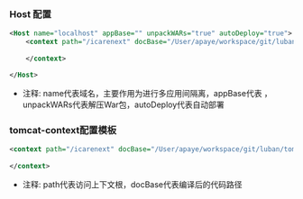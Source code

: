 ### Host 配置
```xml
<Host name="localhost" appBase="" unpackWARs="true" autoDeploy="true">
    <context path="/icarenext" docBase="/User/apaye/workspace/git/luban/tomcat/">
        
    </context>

</Host>
```
- 注释: name代表域名，主要作用为进行多应用间隔离，appBase代表 ，unpackWARs代表解压War包，autoDeploy代表自动部署


### tomcat-context配置模板
```xml
<context path="/icarenext" docBase="/User/apaye/workspace/git/luban/tomcat/">
    
</context>
```
- 注释: path代表访问上下文根，docBase代表编译后的代码路径
